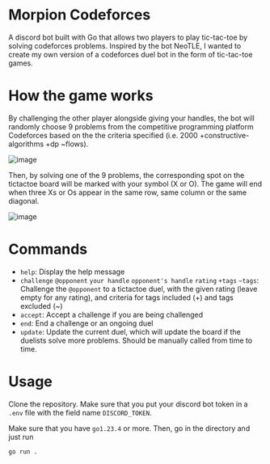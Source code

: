 # Morpion Codeforces
A discord bot built with Go that allows two players to play tic-tac-toe by solving codeforces problems. Inspired by the bot NeoTLE, I wanted to create my own version of a codeforces duel bot in the form of tic-tac-toe games.

# How the game works
By challenging the other player alongside giving your handles, the bot will randomly choose 9 problems from the competitive programming platform Codeforces based on the the criteria specified (i.e. 2000 +constructive-algorithms +dp ~flows).

![image](https://github.com/user-attachments/assets/a20e002f-d231-4aa4-a278-6476d0d59a0b)

Then, by solving one of the 9 problems, the corresponding spot on the tictactoe board will be marked with your symbol (X or O). The game will end when three Xs or Os appear in the same row, same column or the same diagonal.

![image](https://github.com/user-attachments/assets/91d36a7a-7a11-45e2-8e6f-49cc910fbb80)

# Commands

- `help`: Display the help message
- `challenge` `@opponent` `your handle` `opponent's handle` `rating` `+tags` `~tags`: Challenge the `@opponent` to a tictactoe duel, with the given rating (leave empty for any rating), and criteria for tags included (+) and tags excluded (~)
- `accept`: Accept a challenge if you are being challenged
- `end`: End a challenge or an ongoing duel
- `update`: Update the current duel, which will update the board if the duelists solve more problems. Should be manually called from time to time.

# Usage
Clone the repository. Make sure that you put your discord bot token in a `.env` file with the field name `DISCORD_TOKEN`.

Make sure that you have `go1.23.4` or more. Then, go in the directory and just run

```
go run .
```
